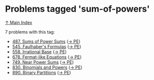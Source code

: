 # Problems tagged 'sum-of-powers'

[↑ Main Index](../README.md)

7 problems with this tag:

- [487. Sums of Power Sums](../problems/487.md) ([→ PE](https://projecteuler.net/problem=487))
- [545. Faulhaber's Formulas](../problems/545.md) ([→ PE](https://projecteuler.net/problem=545))
- [558. Irrational Base](../problems/558.md) ([→ PE](https://projecteuler.net/problem=558))
- [678. Fermat-like Equations](../problems/678.md) ([→ PE](https://projecteuler.net/problem=678))
- [749. Near Power Sums](../problems/749.md) ([→ PE](https://projecteuler.net/problem=749))
- [830. Binomials and Powers](../problems/830.md) ([→ PE](https://projecteuler.net/problem=830))
- [890. Binary Partitions](../problems/890.md) ([→ PE](https://projecteuler.net/problem=890))
